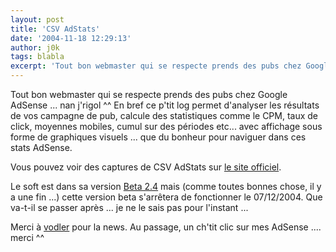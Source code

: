 ```yaml
---
layout: post
title: 'CSV AdStats'
date: '2004-11-18 12:29:13'
author: j0k
tags: blabla
excerpt: 'Tout bon webmaster qui se respecte prends des pubs chez Google AdSense ... nan j''rigol ^^   En bref ce p''tit log permet d''analyser les résultats de vos campagne de pub,  calcule des statistiques comme le CPM, taux de click, moyennes mobiles, cumul sur des périodes etc... avec affichage sous forme de graphiques visuels ... que du bonheur pour naviguer dans ces stats      ...'
---
```


Tout bon webmaster qui se respecte prends des pubs chez Google AdSense ... nan j'rigol ^^   En bref ce p'tit log permet d'analyser les résultats de vos campagne de pub,  calcule des statistiques comme le CPM, taux de click, moyennes mobiles, cumul sur des périodes etc... avec affichage sous forme de graphiques visuels ... que du bonheur pour naviguer dans ces stats AdSense.

Vous pouvez voir des captures de CSV AdStats sur [le site officiel](http://www.nix.fr/csvadstats.aspx?q=capture).

Le soft est dans sa version [Beta 2.4](http://www.nix.fr/csvadstats.aspx?q=download) mais (comme toutes bonnes chose, il y a une fin ...) cette version beta s'arrêtera de fonctionner le 07/12/2004.   Que va-t-il se passer après ... je ne le sais pas pour l'instant ...

Merci à [vodler](http://www.kass.biz/kass4/news.php?item.450) pour la news.   Au passage, un ch'tit clic sur mes AdSense .... merci ^^
